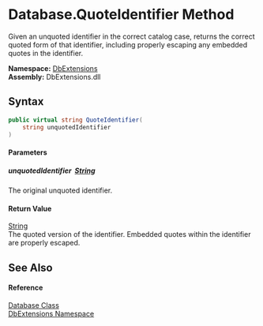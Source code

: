 Database.QuoteIdentifier Method
===============================
Given an unquoted identifier in the correct catalog case, returns the correct quoted form of that identifier, including properly escaping any embedded quotes in the identifier.
  
**Namespace:** [DbExtensions][1]  
**Assembly:** DbExtensions.dll

Syntax
------

```csharp
public virtual string QuoteIdentifier(
	string unquotedIdentifier
)
```

#### Parameters

##### *unquotedIdentifier*  [String][2]
The original unquoted identifier.

#### Return Value
[String][2]  
The quoted version of the identifier. Embedded quotes within the identifier are properly escaped.

See Also
--------

#### Reference
[Database Class][3]  
[DbExtensions Namespace][1]  

[1]: ../README.md
[2]: https://learn.microsoft.com/dotnet/api/system.string
[3]: README.md